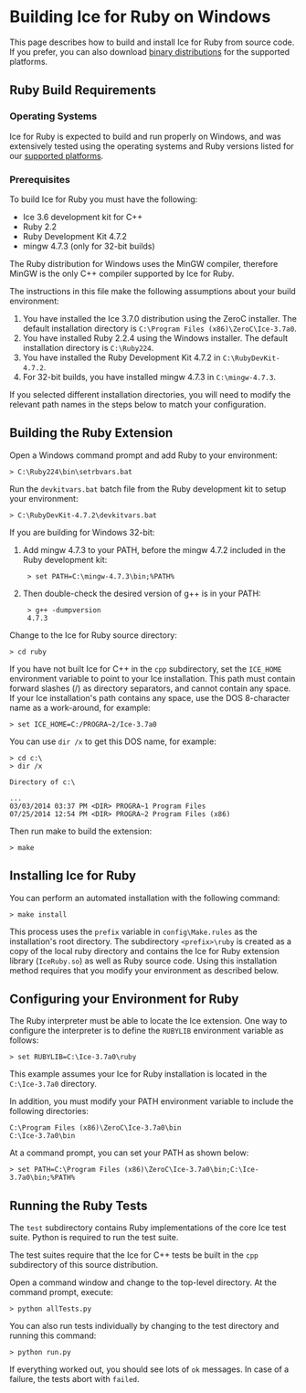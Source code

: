 # Building Ice for Ruby on Windows

This page describes how to build and install Ice for Ruby from source code.
If you prefer, you can also download [binary distributions][1] for the
supported platforms.

## Ruby Build Requirements

### Operating Systems

Ice for Ruby is expected to build and run properly on Windows, and was
extensively tested using the operating systems and Ruby versions listed for our
[supported platforms][2].

### Prerequisites

To build Ice for Ruby you must have the following:

- Ice 3.6 development kit for C++
- Ruby 2.2
- Ruby Development Kit 4.7.2
- mingw 4.7.3 (only for 32-bit builds)

The Ruby distribution for Windows uses the MinGW compiler, therefore MinGW is
the only C++ compiler supported by Ice for Ruby.

The instructions in this file make the following assumptions about your build
environment:

1. You have installed the Ice 3.7.0 distribution using the ZeroC installer. The
default installation directory is `C:\Program Files (x86)\ZeroC\Ice-3.7a0`.
2. You have installed Ruby 2.2.4 using the Windows installer. The default
installation directory is `C:\Ruby224`.
3. You have installed the Ruby Development Kit 4.7.2 in `C:\RubyDevKit-4.7.2`.
4. For 32-bit builds, you have installed mingw 4.7.3 in `C:\mingw-4.7.3`.

If you selected different installation directories, you will need to modify the
relevant path names in the steps below to match your configuration.

## Building the Ruby Extension

Open a Windows command prompt and add Ruby to your environment:

    > C:\Ruby224\bin\setrbvars.bat

Run the `devkitvars.bat` batch file from the Ruby development kit to setup your
environment:

    > C:\RubyDevKit-4.7.2\devkitvars.bat

If you are building for Windows 32-bit:

1. Add mingw 4.7.3 to your PATH, before the mingw 4.7.2 included in the Ruby
development kit:

        > set PATH=C:\mingw-4.7.3\bin;%PATH%

1. Then double-check the desired version of g++ is in your PATH:

        > g++ -dumpversion
        4.7.3

Change to the Ice for Ruby source directory:

    > cd ruby

If you have not built Ice for C++ in the `cpp` subdirectory, set the `ICE_HOME`
environment variable to point to your Ice installation. This path must contain
forward slashes (/) as directory separators, and cannot contain any space.
If your Ice installation's path contains any space, use the DOS 8-character
name as a work-around, for example:

    > set ICE_HOME=C:/PROGRA~2/Ice-3.7a0

You can use `dir /x` to get this DOS name, for example:

    > cd c:\
    > dir /x

    Directory of c:\

    ...
    03/03/2014 03:37 PM <DIR> PROGRA~1 Program Files
    07/25/2014 12:54 PM <DIR> PROGRA~2 Program Files (x86)

Then run make to build the extension:

    > make

## Installing Ice for Ruby

You can perform an automated installation with the following command:

    > make install

This process uses the `prefix` variable in `config\Make.rules` as the
installation's root directory. The subdirectory `<prefix>\ruby` is created as a
copy of the local ruby directory and contains the Ice for Ruby extension library
(`IceRuby.so`) as well as Ruby source code. Using this installation method
requires that you modify your environment as described below.

## Configuring your Environment for Ruby

The Ruby interpreter must be able to locate the Ice extension. One way to
configure the interpreter is to define the `RUBYLIB` environment variable as
follows:

    > set RUBYLIB=C:\Ice-3.7a0\ruby

This example assumes your Ice for Ruby installation is located in the `C:\Ice-3.7a0`
directory.

In addition, you must modify your PATH environment variable to include the
following directories:

    C:\Program Files (x86)\ZeroC\Ice-3.7a0\bin
    C:\Ice-3.7a0\bin

At a command prompt, you can set your PATH as shown below:

    > set PATH=C:\Program Files (x86)\ZeroC\Ice-3.7a0\bin;C:\Ice-3.7a0\bin;%PATH%

## Running the Ruby Tests

The `test` subdirectory contains Ruby implementations of the core Ice test
suite. Python is required to run the test suite.

The test suites require that the Ice for C++ tests be built in the `cpp`
subdirectory of this source distribution.

Open a command window and change to the top-level directory. At the command
prompt, execute:

    > python allTests.py

You can also run tests individually by changing to the test directory and
running this command:

    > python run.py

If everything worked out, you should see lots of `ok` messages. In case of a
failure, the tests abort with `failed`.

[1]: https://zeroc.com/download.html
[2]: https://doc.zeroc.com/display/Ice37/Supported+Platforms+for+Ice+3.7.0
